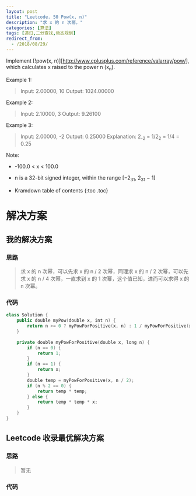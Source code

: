 ```yaml
---
layout: post
title: "Leetcode. 50 Pow(x, n)"
description: "求 x 的 n 次幂。"
categories: [算法]
tags: [递归,二分查找,动态规划]
redirect_from:
  - /2018/08/29/
---
```


Implement [!pow(x, n)][http://www.cplusplus.com/reference/valarray/pow/], which calculates x raised to the power n (x<sub>n</sub>).

Example 1:

> Input: 2.00000, 10
> Output: 1024.00000

Example 2:

> Input: 2.10000, 3
> Output: 9.26100

Example 3:

> Input: 2.00000, -2
> Output: 0.25000
> Explanation: 2<sub>-2</sub> = 1/2<sub>2</sub> = 1/4 = 0.25

Note:

* -100.0 < x < 100.0
* n is a 32-bit signed integer, within the range [−2<sub>31</sub>, 2<sub>31</sub> − 1]

* Kramdown table of contents
{:toc .toc}

# 解决方案

## 我的解决方案

### 思路

> 求 x 的 n 次幂，可以先求 x 的 n / 2 次幂，同理求 x 的 n / 2 次幂，可以先求 x 的 n / 4 次幂，一直求到 x 的 1 次幂，这个值已知，进而可以求得 x 的 n 次幂。

### 代码

```swift
class Solution {
    public double myPow(double x, int n) {
        return n >= 0 ? myPowForPositive(x, n) : 1 / myPowForPositive(x, (long)Math.abs(n));
    }
    
    private double myPowForPositive(double x, long n) {
        if (n == 0) {
            return 1;
        }
        if (n == 1) {
            return x;
        }
        double temp = myPowForPositive(x, n / 2);
        if (n % 2 == 0) {
            return temp * temp;
        } else {
            return temp * temp * x;
        }
    }
}
```

## Leetcode 收录最优解决方案

### 思路

> 暂无

### 代码

```java
```

[^1]: This is a footnote.

[kramdown]: https://kramdown.gettalong.org/
[Simple Texture]: https://github.com/yizeng/jekyll-theme-simple-texture